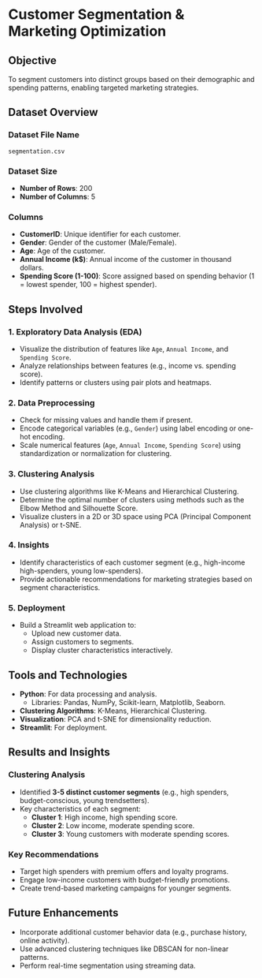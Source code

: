 # Customer Segmentation & Marketing Optimization

## Objective
To segment customers into distinct groups based on their demographic and spending patterns, enabling targeted marketing strategies.

## Dataset Overview

### Dataset File Name
`segmentation.csv`

### Dataset Size
- **Number of Rows**: 200
- **Number of Columns**: 5

### Columns
- **CustomerID**: Unique identifier for each customer.
- **Gender**: Gender of the customer (Male/Female).
- **Age**: Age of the customer.
- **Annual Income (k$)**: Annual income of the customer in thousand dollars.
- **Spending Score (1-100)**: Score assigned based on spending behavior (1 = lowest spender, 100 = highest spender).

## Steps Involved

### 1. Exploratory Data Analysis (EDA)
- Visualize the distribution of features like `Age`, `Annual Income`, and `Spending Score`.
- Analyze relationships between features (e.g., income vs. spending score).
- Identify patterns or clusters using pair plots and heatmaps.

### 2. Data Preprocessing
- Check for missing values and handle them if present.
- Encode categorical variables (e.g., `Gender`) using label encoding or one-hot encoding.
- Scale numerical features (`Age`, `Annual Income`, `Spending Score`) using standardization or normalization for clustering.

### 3. Clustering Analysis
- Use clustering algorithms like K-Means and Hierarchical Clustering.
- Determine the optimal number of clusters using methods such as the Elbow Method and Silhouette Score.
- Visualize clusters in a 2D or 3D space using PCA (Principal Component Analysis) or t-SNE.

### 4. Insights
- Identify characteristics of each customer segment (e.g., high-income high-spenders, young low-spenders).
- Provide actionable recommendations for marketing strategies based on segment characteristics.

### 5. Deployment
- Build a Streamlit web application to:
  - Upload new customer data.
  - Assign customers to segments.
  - Display cluster characteristics interactively.

## Tools and Technologies
- **Python**: For data processing and analysis.
  - Libraries: Pandas, NumPy, Scikit-learn, Matplotlib, Seaborn.
- **Clustering Algorithms**: K-Means, Hierarchical Clustering.
- **Visualization**: PCA and t-SNE for dimensionality reduction.
- **Streamlit**: For deployment.

## Results and Insights

### Clustering Analysis
- Identified **3-5 distinct customer segments** (e.g., high spenders, budget-conscious, young trendsetters).
- Key characteristics of each segment:
  - **Cluster 1**: High income, high spending score.
  - **Cluster 2**: Low income, moderate spending score.
  - **Cluster 3**: Young customers with moderate spending scores.

### Key Recommendations
- Target high spenders with premium offers and loyalty programs.
- Engage low-income customers with budget-friendly promotions.
- Create trend-based marketing campaigns for younger segments.

## Future Enhancements
- Incorporate additional customer behavior data (e.g., purchase history, online activity).
- Use advanced clustering techniques like DBSCAN for non-linear patterns.
- Perform real-time segmentation using streaming data.

